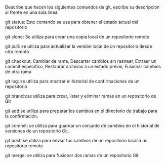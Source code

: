 Describe que hacen los siguientes comandos de git, escribe su descripcion al frente en una sola linea.

git status: Este comando se usa para obtener el estado actual del repositorio

git clone: Se utiliza para crear una copia local de un repositorio remoto

git pull: se utiliza para actualizar la versión local de un repositorio desde otro remoto

git checkout: Cambiar de rama, Descartar cambios sin rastrear,  Extraer un commit específico, Restaurar archivos a un estado previo,  Fusionar cambios de otra rama 

git log: se utiliza para mostrar el historial de confirmaciones de un repositorio

git branch:se utiliza para crear, listar y eliminar ramas en un repositorio de Git

git add:se utiliza para preparar los cambios en el directorio de trabajo para la confirmación.

git commit: se utiliza para guardar un conjunto de cambios en el historial de versiones de un repositorio Git.

git push:se utiliza para enviar tus cambios de un repositorio local a un repositorio remoto

git merge: se utiliza para fusionar dos ramas de un repositorio Git
